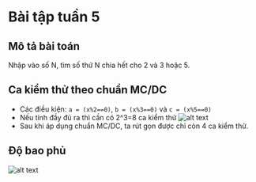 # Bài tập tuần 5

## Mô tả bài toán
Nhập vào số N, tìm số thứ N chia hết cho 2 và 3 hoặc 5.

## Ca kiểm thử theo chuẩn MC/DC
* Các điều kiện: `a = (x%2==0)`, `b = (x%3==0)` và `c = (x%5==0)`
* Nếu tính đầy đủ ra thì cần có 2^3=8 ca kiểm thử
![alt text](https://github.com/minhnt58/int3117-2016/blob/master/TranMinhQuy/BT2/IMG/select.png "Chọn case")
* Sau khi áp dụng chuẩn MC/DC, ta rút gọn được chỉ còn 4 ca kiểm thử.

## Độ bao phủ
![alt text](https://github.com/minhnt58/int3117-2016/blob/master/TranMinhQuy/BT2/IMG/coverage.png "Độ bao phủ")

